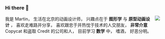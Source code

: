 ### Hi there 👋

<!--
**MartinRGB/martinrgb** is a ✨ _special_ ✨ repository because its `README.md` (this file) appears on your GitHub profile.

Here are some ideas to get you started:

- 🔭 I’m currently working on ...
- 🌱 I’m currently learning ...
- 👯 I’m looking to collaborate on ...
- 🤔 I’m looking for help with ...
- 💬 Ask me about ...
- 📫 How to reach me: ...
- 😄 Pronouns: ...
- ⚡ Fun fact: ...
-->

<img align="right" src="https://github-readme-stats.vercel.app/api?username=martinrgb&show_icons=true&icon_color=0366d6&text_color=24292e&bg_color=ffffff&hide_title=true" />

我是 Martin，
生活在北京的动画设计师，
兴趣点在于 __图形学__ 与 __原型动画设计__ ，
喜欢走难路并分享，
喜欢跟忠于并热忱于技术的人交朋友，
__非常介意__ Copycat 和盗取 Credit 的公司和人，
目前学习 __数学__ 中，
嗜酒，
好恶分明。

